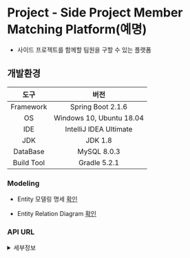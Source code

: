 Project - Side Project Member Matching Platform(예명)
===

* 사이드 프로젝트를 함께할 팀원을 구할 수 있는 플랫폼

## 개발환경

|도구|버전|
|:---:|:---:|
| Framework |Spring Boot 2.1.6 |
| OS |Windows 10, Ubuntu 18.04|
|IDE |IntelliJ IDEA Ultimate |
|JDK |JDK 1.8|
|DataBase |MySQL 8.0.3|
|Build Tool |Gradle 5.2.1|

### Modeling

* Entity 모델링 명세 [확인](https://docs.google.com/spreadsheets/d/1kbpWNSX8oapVMX6U6IQtt3sRyn1DrJNmXETlUz-EkQg/edit#gid=0)


* Entity Relation Diagram [확인](https://drive.google.com/file/d/1tmBT3GAL3OIpRocH-hIGdo70-vzptTSo/view)

### API URL
<details><summary>세부정보</summary>

* 서버 URL
        
    * `dongh9508.hopto.org:8083`


|URL| HTTP | 기능 |
|:---:|:---:|:---:| 
| `/api/projects` | GET | DB에 있는 전체 Project를 가져옴. |
| `/api/projects/{idx}` | GET | Project의 idx에 따라 개별로 가져옴. |

</details>